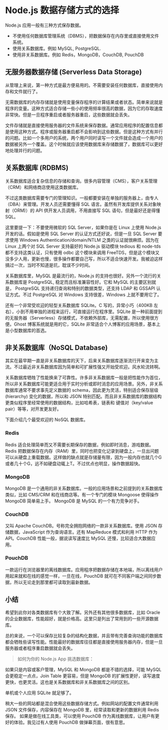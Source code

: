 # Node.js 数据存储方式的选择

Node.js 应用一般有三种方式保存数据。

- 不使用任何数据库管理系统（DBMS），把数据保存在内存里或直接使用文件系统。
- 使用关系数据库。例如 MySQL, PostgreSQL.
- 使用非关系数据库。例如 Redis，MongoDB，CouchDB, PouchDB

## 无服务器数据存储 (Serverless Data Storage)

从管理上来说，第一种方式是最方便易用的。不需要安装任何数据库，直接使用内存和文件就行了。

无需数据库的内存存储就是使用变量保存程序的计算结果或者状态。简单来说就是程序的变量。这种方式适合存储一些小的使用频率很高的数据，因为它的存取速度非常快。但是一旦程序重启或者服务器重启，这些数据就会丢失。

文件存储就是直接使用服务器的文件系统来保存数据。通常应用程序的配置信息都是使用这种方式。程序或服务器重启都不会影响到这些数据。但是这种方式有并行的问题。比如一个多用户的系统，两个用户同时读写一个文件就会造成一个用户的数据被另外一个覆盖。这个时候就应该使用数据库来存储数据了，数据库可以更好地处理并行的问题。

## 关系数据库 (RDBMS)

关系数据库适合复杂信息的存储和查询。很多内容管理（CMS），客户关系管理（CRM）和网络商店使用这类数据库。

不过这类数据库需要专门的管理知识。一般都要安装在单独的服务器上，由专人（DBA）来管理。开发人员还需要懂得 SQL 语言。虽然有开发库提供关系对象映射（ORM)）的 API 供开发人员调用，不用直接写 SQL 语句，但是最好还是得懂 SQL。

这里要提一下：不要使用微软的 SQL Server，如果你是在 Linux 上使用 Node.js 开发的话。假如是使用 SQL Server 的认证方式还好说，但是一旦 SQL Server 要求使用 Windows Authentication/domain/NTLM 之类的认证就很麻烦。因为在 Linux 上两个对 SQL Server 支持最好的 Node.js 驱动模块 tedious 和 node-tds 都不支持这类认证，只有使用 odbc 这个模块来调用 FreeTDS，但是这个模块又没多少人用，更新也慢，很多操作都要自己写，所以不适合快速开发。我被迫这样搞过一次，当时不知道是坑，耽误不少时间。

关系数据库里，MySQL 是最流行的，Node.js 的支持也很好。另外一个流行的关系数据库是 PostgreSQL, 稳定而且标准兼容性好。它和 MySQL 的主要区别就是， PostgreSQL 支持递归查询和特别的数据类型，还支持 LDAP 和 GSSAPI 认证方式。不过 PostgreSQL 对 Windows 支持很差，Windows 上就不要用它了。

还有一个非常受欢迎的轻型关系数据库 SQLite。C 写的，异常小巧（400KB 左右），小到不用单独的进程来运行，可直接运行在程序里。SQLite 是一种前面提到的无服务器（Serverless）存储模式，不依赖外部库，无需配置，所以使用很方便。Ghost 博客系统就是用的它，SQLite 非常适合个人博客的应用场景，基本上是小型数据库的首选。

## 非关系数据库（NoSQL Database)
其实在最早期一直是非关系数据库的天下，后来关系数据库逐渐流行开来变为主流。不过最近非关系数据库因为简单和可扩展性强又开始受欢迎。风水轮流转啊。

关系数据库牺牲了性能换来了可靠性。许多非关系数据库一般是把性能作为首位，所以非关系数据库可能更适合用于实时分析或即时消息的应用场景。另外，非关系数据库通常不要求事先定义数据的 schema，因此更为灵活，特别适合保存层级 (hierarchy) 变化的数据，所以和 JSON 特别匹配。而且非关系数据库的数据结构更类似程序里经常使用的数据结构，比如哈希表，链表和 键值对（key/value pair）等等，对开发更友好。

下面介绍几个最受欢迎的 NoSQL 数据库。

### Redis
Redis 适合处理简单而又不需要长期保存的数据，例如即时消息，游戏数据。 Redis 把数据保存在内存（RAM）里，同时也把变化记录到硬盘上，一旦出问题可以从硬盘上重载数据。这样做的缺点就是存储量有限，因为一般内存也就几个G或者几十个G，远不如硬盘动辄上T。不过优点也明显，操作数据超快。

### MongoDB
MongoDB 是一个通用的非关系数据库。一般的应用场景和之前提到的关系数据库类似，比如 CMS/CRM 和在线商店等。有一个专门的模块 Mongoose 使得操作 MongoDB 简单易上手。 MongoDB 是 MySQL 的一个有力竞争对手。

### CouchDB
又叫 Apache CouchDB。号称完全拥抱网络的一款非关系数据库。使用 JSON 存储数据，JavaScript 作为查询语言。还有 MapReduce 模式和利用 HTTP 作为 API。CouchDB 性能一般，据说读写速度比 MySQL 还慢，比较适合大数据应用。

### PouchDB
一款运行在浏览器里的离线数据库。应用程序把数据存储在本地端，所以离线用户用起来就和在线的感觉一样，一旦在线，PouchDB 就可在不同客户端之间同步数据，所以无论走到那里都可读取到最新数据。

## 小结
希望到此你对各类数据库有个大致了解。另外还有其他很多数据库，比如 Oracle 的企业数据库，性能超好，就是价格高。这里只是列出了常用到的一些开源数据库。

总的来说，一个可以保存比较复杂的结构化数据，并且带有完善查询功能的数据库都会牺牲些读写性能。性能最好的数据库往往都是直接使用服务器内存，但是一旦服务器或者程序重启数据就会丢失。

> 如何为你的 Node.js App 挑选数据库：

如果只是内容或客户管理，MySQL 和 MongoDB 都是不错的选择，可能 MySQL 会更稳定一点点，Join Table 更容易，但是 MongoDB 的扩展性更好，读写速度更快，也更灵活。这也是关系数据库和非关系数据库之间的区别。

单机或个人应用 SQLite 就足够了。

稍大一些的网站都是混合使用这些数据存储方式。例如网站的配置文件通常利用 JSON 文件保存，内容保存在 MongoDB 里，经常读取和更新的数据利用 Redis 保存。 如果是做在线工具类，可以使用 PouchDB 作为离线数据库，让用户有更好的体验。我见过有人使用 PouchDB 做弹幕页面，很有意思。